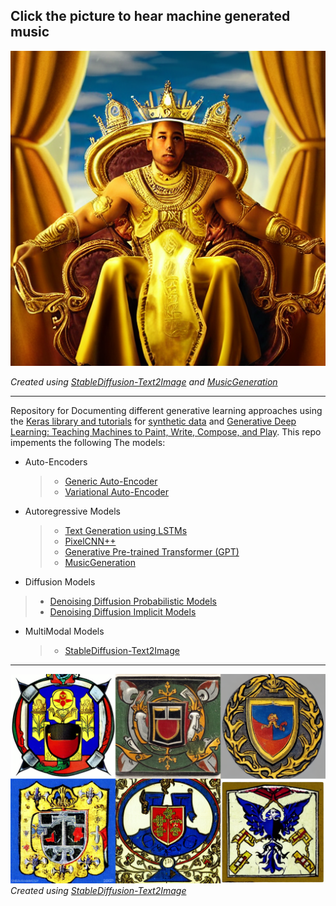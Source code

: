 ## Click the picture to hear machine generated music 

[![CLICK HERE](https://github.com/AdamClarkStandke/GenerativeDeepLearning/blob/main/generated_art.png)](https://soundcloud.com/adam-klausii-s)

*Created using [StableDiffusion-Text2Image](https://github.com/AdamClarkStandke/GenerativeDeepLearning/blob/main/StableDiffustion.ipynb) and [MusicGeneration](https://github.com/AdamClarkStandke/GenerativeDeepLearning/blob/main/MusicGeneration.ipynb)*

--------------------------------

Repository for Documenting different generative learning approaches using the [Keras library and tutorials](https://keras.io/examples/generative/) for [synthetic data](https://www.amazon.com/Synthetic-Data-Machine-Learning-revolutionary-ebook/dp/B0BVMRHBNN) and [Generative Deep Learning: Teaching Machines to Paint, Write, Compose, and Play](https://www.amazon.com/Generative-Deep-Learning-Teaching-Machines/dp/1492041947). This repo impements the following The models:

* Auto-Encoders
  >* [Generic Auto-Encoder](https://github.com/AdamClarkStandke/GenerativeDeepLearning/blob/main/AE.ipynb)
  >* [Variational Auto-Encoder](https://github.com/AdamClarkStandke/GenerativeDeepLearning/blob/main/VAE.ipynb)
* Autoregressive Models
  >*  [Text Generation using LSTMs](https://github.com/AdamClarkStandke/GenerativeDeepLearning/blob/main/AutoRegressiveModels_TextGeneration.ipynb)
  >*  [PixelCNN++](https://github.com/AdamClarkStandke/GenerativeDeepLearning/blob/main/PixelCNN.ipynb)
  >*  [Generative Pre-trained Transformer (GPT)](https://github.com/AdamClarkStandke/GenerativeDeepLearning/blob/main/GPT.ipynb)
  >*  [MusicGeneration](https://github.com/AdamClarkStandke/GenerativeDeepLearning/blob/main/MusicGeneration.ipynb)
*  Diffusion Models
  >* [Denoising Diffusion Probabilistic Models](https://github.com/AdamClarkStandke/GenerativeDeepLearning/blob/main/GenerativeDeepLearning.ipynb)
  >* [Denoising Diffusion Implicit Models](https://github.com/AdamClarkStandke/GenerativeDeepLearning/blob/main/GenerativeDeepLearning.ipynb)
* MultiModal Models
  >* [StableDiffusion-Text2Image](https://github.com/AdamClarkStandke/GenerativeDeepLearning/blob/main/StableDiffustion.ipynb)

-----------------

![alt text](https://github.com/AdamClarkStandke/GenerativeDeepLearning/blob/main/house.png)
*Created using [StableDiffusion-Text2Image](https://github.com/AdamClarkStandke/GenerativeDeepLearning/blob/main/StableDiffustion.ipynb)*
